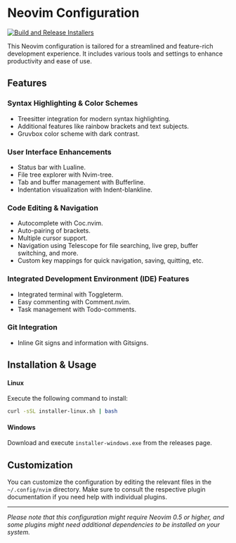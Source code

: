# Neovim Configuration

[![Build and Release Installers](https://github.com/evert-arias/neovim-configuration/actions/workflows/build-and-release.yml/badge.svg)](https://github.com/evert-arias/neovim-configuration/actions/workflows/build-and-release.yml)

This Neovim configuration is tailored for a streamlined and feature-rich development experience. It includes various tools and settings to enhance productivity and ease of use.

## Features

### Syntax Highlighting & Color Schemes

- Treesitter integration for modern syntax highlighting.
- Additional features like rainbow brackets and text subjects.
- Gruvbox color scheme with dark contrast.

### User Interface Enhancements

- Status bar with Lualine.
- File tree explorer with Nvim-tree.
- Tab and buffer management with Bufferline.
- Indentation visualization with Indent-blankline.

### Code Editing & Navigation

- Autocomplete with Coc.nvim.
- Auto-pairing of brackets.
- Multiple cursor support.
- Navigation using Telescope for file searching, live grep, buffer switching, and more.
- Custom key mappings for quick navigation, saving, quitting, etc.

### Integrated Development Environment (IDE) Features

- Integrated terminal with Toggleterm.
- Easy commenting with Comment.nvim.
- Task management with Todo-comments.

### Git Integration

- Inline Git signs and information with Gitsigns.

## Installation & Usage

#### Linux

Execute the following command to install:
```bash
curl -sSL installer-linux.sh | bash
```

#### Windows

Download and execute `installer-windows.exe` from the releases page.

## Customization

You can customize the configuration by editing the relevant files in the `~/.config/nvim` directory. Make sure to consult the respective plugin documentation if you need help with individual plugins.

---

*Please note that this configuration might require Neovim 0.5 or higher, and some plugins might need additional dependencies to be installed on your system.*
